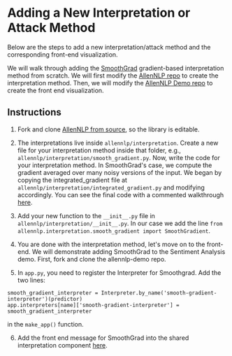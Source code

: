 # Adding a New Interpretation or Attack Method

Below are the steps to add a new interpretation/attack method and the corresponding front-end visualization.

We will walk through adding the [SmoothGrad](https://arxiv.org/abs/1706.03825) gradient-based interpretation method from scratch. We will first modify the [AllenNLP repo](https://github.com/allenai/allennlp) to create the interpretation method. Then, we will  modify the [AllenNLP Demo repo](https://github.com/allenai/allennlp-demo) to create the front end visualization.

## Instructions
1. Fork and clone [AllenNLP from source](https://github.com/allenai/allennlp#installing-from-source), so the library is editable.

2. The interpretations live inside `allennlp/interpretation`. Create a new file for your interpretation method inside that folder, e.g., `allennlp/interpretation/smooth_gradient.py`. Now, write the code for your interpretation method. In SmoothGrad's case, we compute the gradient averaged over many noisy versions of the input. We began by copying the integrated_gradient file at `allennlp/interpretation/integrated_gradient.py` and modifying accordingly. You can see the final code with a commented walkthrough [here](https://github.com/IsThatYou/allennlp/blob/re_attacks/allennlp/interpretation/smooth_gradient.py).

3. Add your new function to the `__init__.py` file in  `allennlp/interpretation/__init__.py`. In our case we add the line `from allennlp.interpretation.smooth_gradient import SmoothGradient`. 

4. You are done with the interpretation method, let's move on to the front-end. We will demonstrate adding SmoothGrad to the Sentiment Analysis demo. First, fork and clone the allennlp-demo repo. 

5. In `app.py`, you need to register the Interpreter for Smoothgrad. Add the two lines: 
```
smooth_gradient_interpreter = Interpreter.by_name('smooth-gradient-interpreter')(predictor)
app.interpreters[name]['smooth-gradient-interpreter'] = smooth_gradient_interpreter
```
in the `make_app()` function.

6. Add the front end message for SmoothGrad into the shared interpretation component [here](https://github.com/IsThatYou/allennlp-demo/blob/attack_demo/demo/src/components/Interpretation.js).